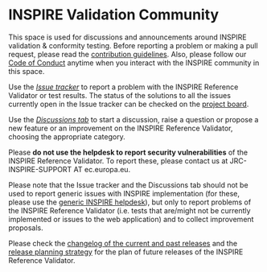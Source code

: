 # INSPIRE Validation Community
This space is used for discussions and announcements around INSPIRE validation & conformity testing. Before reporting a problem or making a pull request, please read the [contribution guidelines](contribution_guidelines.md). Also, please follow our [Code of Conduct](https://github.com/INSPIRE-MIF/helpdesk/blob/main/code-of-conduct.md) anytime when you interact with the INSPIRE community in this space.

Use the [*Issue tracker*](https://github.com/INSPIRE-MIF/helpdesk-validator/issues/new?template=problem.md) to report a problem with the INSPIRE Reference Validator or test results. The status of the solutions to all the issues currently open in the Issue tracker can be checked on the [project board](https://github.com/INSPIRE-MIF/helpdesk-validator/projects/1).

Use the [*Discussions tab*](https://github.com/INSPIRE-MIF/helpdesk-validator/discussions/) to start a discussion, raise a question or propose a new feature or an improvement on the INSPIRE Reference Validator, choosing the appropriate category. 

Please **do not use the helpdesk to report security vulnerabilities** of the INSPIRE Reference Validator. To report these, please contact us at JRC-INSPIRE-SUPPORT AT ec.europa.eu.

Please note that the Issue tracker and the Discussions tab should not be used to report generic issues with INSPIRE implementation (for these, please use the [generic INSPIRE helpdesk](https://github.com/INSPIRE-MIF/helpdesk)), but only to report problems of the INSPIRE Reference Validator (i.e. tests that are/might not be currently implemented or issues to the web application) and to collect improvement proposals.

Please check the [changelog of the current and past releases](https://github.com/INSPIRE-MIF/helpdesk-validator/releases) and the [release planning strategy](https://github.com/INSPIRE-MIF/helpdesk-validator/tree/master/release%20strategy) for the plan of future releases of the INSPIRE Reference Validator.
